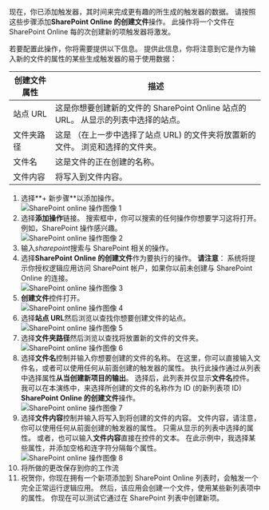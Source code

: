 现在，你已添加触发器，其时间来完成更有趣的所生成的触发器的数据。 请按照这些步骤添加**SharePoint Online 的创建文件**操作。 此操作将一个文件在 SharePoint Online 每的次创建新的项触发器将激发。 

若要配置此操作，你将需要提供以下信息。 提供此信息，你将注意到它是作为输入新的文件的属性的某些生成触发器的易于使用数据：

| 创建文件属性 | 描述 |
| --- | --- |
| 站点 URL |这是你想要创建新的文件的 SharePoint Online 站点的 URL。 从显示的列表中选择的站点。 |
| 文件夹路径 |这是 （在上一步中选择了站点 URL) 的文件夹将放置新的文件。 浏览和选择的文件夹。 |
| 文件名 |这是文件的正在创建的名称。 |
| 文件内容 |将写入到文件内容。 |

1. 选择**+ 新步骤**以添加操作。  
   ![SharePoint online 操作图像 1](./media/connectors-create-api-sharepointonline/action-1.png)  
2. 选择**添加操作**链接。 搜索框中，你可以搜索的任何操作你想要学习这将打开。 例如，SharePoint 操作感兴趣。    
   ![SharePoint online 操作图像 2](./media/connectors-create-api-sharepointonline/action-2.png)    
3. 输入*sharepoint*搜索与 SharePoint 相关的操作。
4. 选择**SharePoint Online 的创建文件**作为要执行的操作。   **请注意**： 系统将提示你授权逻辑应用访问 SharePoint 帐户，如果你以前未创建与 SharePoint Online 的连接。    
   ![SharePoint online 操作图像 3](./media/connectors-create-api-sharepointonline/action-3.png)    
5. **创建文件**控件打开。   
   ![SharePoint online 操作图像 4](./media/connectors-create-api-sharepointonline/action-4.png)     
6. 选择**站点 URL**然后浏览以查找你想要创建文件的站点。     
   ![SharePoint online 操作图像 5](./media/connectors-create-api-sharepointonline/action-5.png)  
7. 选择**文件夹路径**然后浏览以查找将放置新的文件的文件夹。  
   ![SharePoint online 操作图像 6](./media/connectors-create-api-sharepointonline/action-6.png)  
8. 选择**文件名**控制并输入你想要创建的文件的名称。 在这里，你可以直接输入文件名，或者可以使用任何从前面创建的触发器的属性。 执行此操作通过从列表中选择属性**从当创建新项目的输出**。 选择后，此列表并仅显示**文件名**控件。 我可以在本演练中，来选择所创建的文件的名称作为 ID (的新列表项 ID) **SharePoint Online 的创建文件**操作。    
   ![SharePoint online 操作图像 7](./media/connectors-create-api-sharepointonline/action-7.png)  
9. 选择**文件内容**控制并输入将写入到将创建的文件的内容。 文件内容，请注意，你可以使用任何从前面创建的触发器的属性。 只需从显示的列表中选择的属性。 或者，也可以输入**文件内容**直接在控件的文本。 在此示例中，我选择某些属性，并添加空格和连字符分隔每个属性。        
   ![SharePoint online 操作图像 8](./media/connectors-create-api-sharepointonline/action-8.png)  
10. 将所做的更改保存到你的工作流  
11. 祝贺你，你现在拥有一个新项添加到 SharePoint Online 列表时，会触发一个完全正常运行逻辑应用。 然后，该应用会创建一个文件，使用某些新列表项中的属性。  你现在可以测试它通过在 SharePoint 列表中创建新项。 

